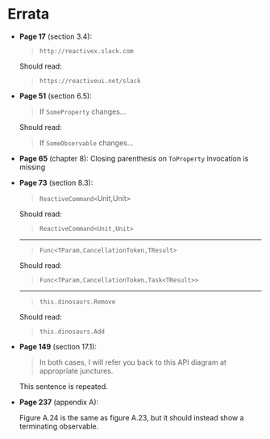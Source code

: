 # Errata

* **Page 17** (section 3.4):

  > `http://reactivex.slack.com`

  Should read:

  > `https://reactiveui.net/slack`

* **Page 51** (section 6.5):

  > If `SomeProperty` changes...

  Should read:

  > If `SomeObservable` changes...

* **Page 65** (chapter 8): Closing parenthesis on `ToProperty` invocation is missing

* **Page 73** (section 8.3):

  > `ReactiveCommand<`Unit,Unit>

  Should read:

  > `ReactiveCommand<Unit,Unit>`

  ---

  > `Func<TParam,CancellationToken,TResult>`

  Should read:

  >  `Func<TParam,CancellationToken,Task<TResult>>`

  ---

  > `this.dinosaurs.Remove`

  Should read:

  > `this.dinosaurs.Add`

* **Page 149** (section 17.1):

  > In both cases, I will refer you back to this API diagram at appropriate junctures.

  This sentence is repeated.

* **Page 237** (appendix A):

  Figure A.24 is the same as figure A.23, but it should instead show a terminating observable.